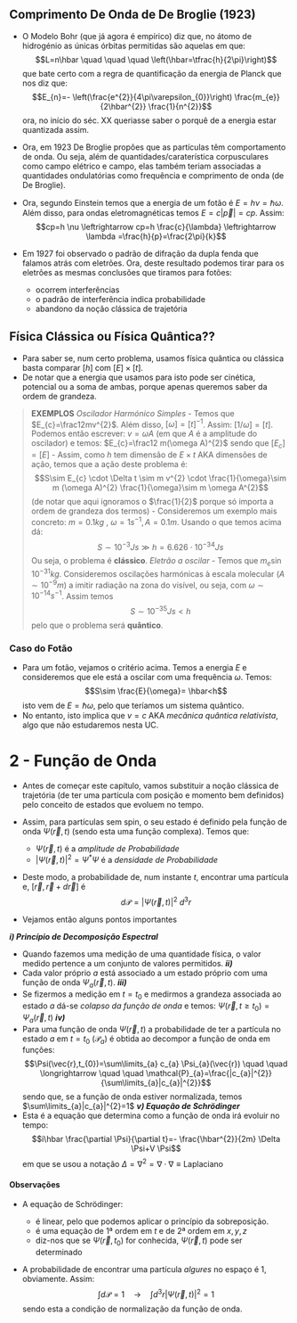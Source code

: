 ## Comprimento De Onda de De Broglie (1923)
- O Modelo Bohr (que já agora é empírico) diz que, no átomo de hidrogénio as únicas órbitas permitidas são aquelas em que: $$L=n\hbar \quad \quad \quad \left(\hbar=\tfrac{h}{2\pi}\right)$$
que bate certo com a regra de quantificação da energia de Planck que nos diz que:
$$E_{n}=- \left(\frac{e^{2}}{4\pi\varepsilon_{0}}\right) \frac{m_{e}}{2\hbar^{2}} \frac{1}{n^{2}}$$
ora, no início do séc. XX queriasse saber o porquê de a energia estar quantizada assim.

- Ora, em 1923 De Broglie propôes que as partículas têm comportamento de onda. Ou seja, além de quantidades/caraterística corpusculares como campo elétrico e campo, elas também teriam associadas a quantidades ondulatórias como frequência e comprimento de onda (de De Broglie).
- Ora, segundo Einstein temos que a energia de um fotão é $E=h \nu=\hbar \omega$. Além disso, para ondas eletromagnéticas temos $E=c |\vec{p}|=cp$. Assim:
$$cp=h \nu \leftrightarrow cp=h \frac{c}{\lambda} \leftrightarrow \lambda =\frac{h}{p}=\frac{2\pi}{k}$$
- Em 1927 foi observado o padrão de difração da dupla fenda que falamos atrás com eletrões. Ora, deste resultado podemos tirar para os eletrões as mesmas conclusões que tiramos para fotões:
    - ocorrem interferências
    - o padrão de interferência indica probabilidade
    - abandono da noção clássica de trajetória

## Física Clássica ou Física Quântica??
- Para saber se, num certo problema, usamos física quântica ou clássica basta comparar $[h]$ com $[E]\times [t]$. 
- De notar que a energia que usamos para isto pode ser cinética, potencial ou a soma de ambas, porque apenas queremos saber da ordem de grandeza.

> **EXEMPLOS**
> *Oscilador Harmónico Simples* 
>     - Temos que $E_{c}=\frac12mv^{2}$. Além disso, $[\omega]=[t]^{-1}$. Assim: $[1/\omega]=[t]$. Podemos então escrever: $v=\omega A$ (em que $A$ é a amplitude do oscilador) e temos: $E_{c}=\frac12 m(\omega A)^{2}$ sendo que $[E_{c}]=[E]$ 
>     - Assim, como $h$ tem dimensão de $E \times t$ AKA dimensões de ação, temos que a ação deste problema é: $$S\sim E_{c} \cdot \Delta t \sim m v^{2} \cdot \frac{1}{\omega}\sim m (\omega A)^{2} \frac{1}{\omega}\sim m \omega A^{2}$$
>     (de notar que aqui ignoramos o $\frac{1}{2}$ porque só importa a ordem de grandeza dos termos)
>     - Consideremos um exemplo mais concreto: $m=0.1kg~,~\omega=1s^{-1}, A=0.1m$. Usando o que temos acima dá: $$S\sim 10^{-3}Js \gg h=6.626\cdot10^{-34}Js$$Ou seja, o problema é **clássico**.
> *Eletrão a oscilar*
>     - Temos que $m_{e}\sin 10^{-31}kg$. Consideremos oscilações harmónicas à escala molecular ($A\sim10^{-9}m$) a imitir radiação na zona do visível, ou seja, com $\omega\sim 10^{-14}s^{-1}$. Assim temos $$S\sim 10^{-35}Js<h$$
>     pelo que o problema será **quântico**.

### Caso do Fotão
- Para um fotão, vejamos o critério acima. Temos a energia $E$ e consideremos que ele está a oscilar com uma frequência $\omega$. Temos: $$S\sim \frac{E}{\omega}= \hbar<h$$
isto vem de $E=\hbar \omega$, pelo que teríamos um sistema quântico.
- No entanto, isto implica que $v=c$ AKA *mecânica quântica relativista*, algo que não estudaremos nesta UC.

# 2 - Função de Onda
- Antes de começar este capítulo, vamos substituir a noção clássica de trajetória (de ter uma partícula com posição e momento bem definidos) pelo conceito de estados que evoluem no tempo.
- Assim, para partículas sem spin, o seu estado é definido pela função de onda $\Psi(\vec{r},t)$ (sendo esta uma função complexa). Temos que:
    - $\Psi(\vec{r},t)$ é a *amplitude de Probabilidade*
    - $|\Psi(\vec{r},t)|^{2}=\Psi^{*}\Psi$ é a *densidade de Probabilidade*

- Deste modo, a probabilidade de, num instante $t$, encontrar uma partícula e, $[\vec{r}, \vec{r}+ d \vec{r}]$ é $$d \mathcal{P}=|\Psi(\vec{r},t)|^{2}~d^{3}r$$
- Vejamos então alguns pontos importantes

**_i) Princípio de Decomposição Espectral_**
- Quando fazemos uma medição de uma quantidade física, o valor medido pertence a um conjunto de valores permitidos.
**_ii)_**
- Cada valor próprio $a$ está associado a um estado próprio com uma função de onda $\Psi_{a}(\vec{r}, t)$.
**_iii)_**
- Se fizermos a medição em $t=t_{0}$ e medirmos a grandeza associada ao estado $a$ dá-se *colapso da função de onda* e temos: $\Psi(\vec{r}, t\ge t_{0}) = \Psi_{a}(\vec{r}, t)$
**_iv)_**
- Para uma função de onda $\Psi(\vec{r},t)$ a probabilidade de ter a partícula no estado $a$ em $t=t_{0}$ ($\mathcal{P}_{a}$) é obtida ao decompor a função de onda em funções: $$\Psi(\vec{r},t_{0})=\sum\limits_{a} c_{a} \Psi_{a}(\vec{r}) \quad \quad \longrightarrow \quad \quad \mathcal{P}_{a}=\frac{|c_{a}|^{2}}{\sum\limits_{a}|c_{a}|^{2}}$$
sendo que, se a função de onda estiver normalizada, temos $\sum\limits_{a}|c_{a}|^{2}=1$
**_v) Equação de Schrödinger_**
- Esta é a equação que determina como a função de onda irá evoluir no tempo:
$$i\hbar \frac{\partial \Psi}{\partial t}=- \frac{\hbar^{2}}{2m} \Delta \Psi+V \Psi$$
em que se usou a notação $\Delta=\nabla^{2}=\nabla \cdot \nabla\equiv \textsf{Laplaciano}$

#### Observações
- A equação de Schrödinger:
    - é linear, pelo que podemos aplicar o princípio da sobreposição.
    - é uma equação de 1ª ordem em $t$ e de 2ª ordem em $x,y,z$
    - diz-nos que se $\Psi(\vec{r},t_{0})$ for conhecida, $\Psi(\vec{r},t)$ pode ser determinado

- A probabilidade de encontrar uma partícula *algures* no espaço é 1, obviamente. Assim: $$\int d \mathcal{P}=1 \quad \longrightarrow \quad \int d^{3}r |\Psi(\vec{r},t)|^{2}=1$$
sendo esta a condição de normalização da função de onda.